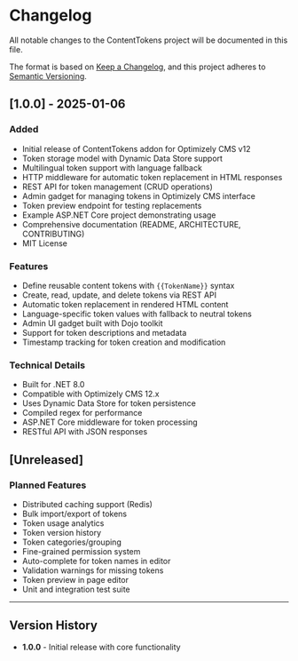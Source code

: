 # Changelog

All notable changes to the ContentTokens project will be documented in this file.

The format is based on [Keep a Changelog](https://keepachangelog.com/en/1.0.0/),
and this project adheres to [Semantic Versioning](https://semver.org/spec/v2.0.0.html).

## [1.0.0] - 2025-01-06

### Added
- Initial release of ContentTokens addon for Optimizely CMS v12
- Token storage model with Dynamic Data Store support
- Multilingual token support with language fallback
- HTTP middleware for automatic token replacement in HTML responses
- REST API for token management (CRUD operations)
- Admin gadget for managing tokens in Optimizely CMS interface
- Token preview endpoint for testing replacements
- Example ASP.NET Core project demonstrating usage
- Comprehensive documentation (README, ARCHITECTURE, CONTRIBUTING)
- MIT License

### Features
- Define reusable content tokens with `{{TokenName}}` syntax
- Create, read, update, and delete tokens via REST API
- Automatic token replacement in rendered HTML content
- Language-specific token values with fallback to neutral tokens
- Admin UI gadget built with Dojo toolkit
- Support for token descriptions and metadata
- Timestamp tracking for token creation and modification

### Technical Details
- Built for .NET 8.0
- Compatible with Optimizely CMS 12.x
- Uses Dynamic Data Store for token persistence
- Compiled regex for performance
- ASP.NET Core middleware for token processing
- RESTful API with JSON responses

## [Unreleased]

### Planned Features
- Distributed caching support (Redis)
- Bulk import/export of tokens
- Token usage analytics
- Token version history
- Token categories/grouping
- Fine-grained permission system
- Auto-complete for token names in editor
- Validation warnings for missing tokens
- Token preview in page editor
- Unit and integration test suite

---

## Version History

- **1.0.0** - Initial release with core functionality
